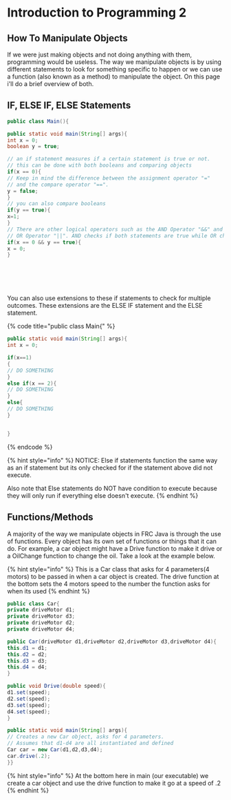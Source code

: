 # Introduction to Programming 2

## How To Manipulate Objects

If we were just making objects and not doing anything with them, programming would be useless. The way we manipulate objects is by using different statements to look for something specific to happen or we can use a function \(also known as a method\) to manipulate the object.  On this page i'll do a brief overview of both.

## IF, ELSE IF, ELSE Statements

```java
public class Main(){

public static void main(String[] args){
int x = 0;
boolean y = true;

// an if statement measures if a certain statement is true or not.
// this can be done with both booleans and comparing objects
if(x == 0){
// Keep in mind the difference between the assignment operator "="
// and the compare operator "==". 
y = false;
}
// you can also compare booleans 
if(y == true){
x=1;
}
// There are other logical operators such as the AND Operator "&&" and the 
// OR Operator "||". AND checks if both statements are true while OR checks for one
if(x == 0 && y == true){
x = 0;
}







```

You can also use extensions to these if statements to check for multiple outcomes. These extensions are the ELSE IF statement and the ELSE statement.

{% code title="public class Main{" %}
```java
public static void main(String[] args){
int x = 0;

if(x==1)
{
// DO SOMETHING
}
else if(x == 2){
// DO SOMETHING
}
else{
// DO SOMETHING
}


}

```
{% endcode %}

{% hint style="info" %}
NOTICE: Else if statements function the same way as an if statement but its only checked for if the statement above did not execute. 

Also note that Else statements do NOT have condition to execute because they will only run if everything else doesn't execute.
{% endhint %}

## Functions/Methods

A majority of the way we manipulate objects in FRC Java is through the use of functions. Every object has its own set of functions or things that it can do. For example, a car object might have a Drive function to make it drive or a OilChange function to change the oil. Take a look at the example below.

{% hint style="info" %}
This is a Car class that asks for 4 parameters\(4 motors\) to be passed in when a car object is created. The drive function at the bottom sets the 4 motors speed to the number the function asks for when its used
{% endhint %}

```java
public class Car{
private driveMotor d1;
private driveMotor d3;
private driveMotor d2;
private driveMotor d4;

public Car(driveMotor d1,driveMotor d2,driveMotor d3,driveMotor d4){
this.d1 = d1;
this.d2 = d2;
this.d3 = d3;
this.d4 = d4;
}

public void Drive(double speed){
d1.set(speed);
d2.set(speed);
d3.set(speed);
d4.set(speed);
}

public static void main(String[] args){
// Creates a new Car object, asks for 4 parameters.
// Assumes that d1-d4 are all instantiated and defined
Car car = new Car(d1,d2,d3,d4);
car.drive(.2);
}}
```

{% hint style="info" %}
At the bottom here in main \(our executable\) we create a car object and use the drive function to make it go at a speed of .2
{% endhint %}

